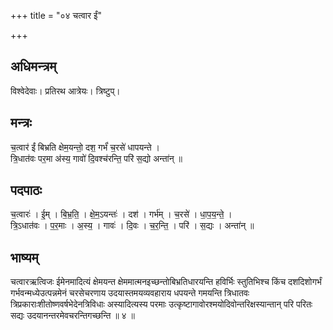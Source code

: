 +++
title = "०४ चत्वार ईं"

+++
## अधिमन्त्रम्
विश्वेदेवाः। प्रतिरथ आत्रेयः। त्रिष्टुप्।

## मन्त्रः
च॒त्वार॑ ईं बिभ्रति क्षेम॒यन्तो॒ दश॒ गर्भं॑ च॒रसे॑ धापयन्ते ।  
त्रि॒धात॑वः पर॒मा अ॑स्य॒ गावो॑ दि॒वश्च॑रन्ति॒ परि॑ स॒द्यो अन्ता॑न् ॥

## पदपाठः
च॒त्वारः॑ । ई॒म् । बि॒भ्र॒ति॒ । क्षे॒म॒ऽयन्तः॑ । दश॑ । गर्भ॑म् । च॒रसे॑ । धा॒प॒य॒न्ते॒ ।  
त्रि॒ऽधात॑वः । प॒र॒माः । अ॒स्य॒ । गावः॑ । दि॒वः । च॒र॒न्ति॒ । परि॑ । स॒द्यः । अन्ता॑न् ॥

## भाष्यम्
चत्वारऋत्विजः ईमेनमादित्यं क्षेमयन्त क्षेममात्मनइच्छन्तोबिभ्रतिधारयन्ति हविर्भिः स्तुतिभिश्च किंच दशदिशोगर्भं गर्भवन्मध्येउत्पन्नमेनं चरसेचरणाय उदयास्तमयव्यवहाराय धपयन्ते गमयन्ति त्रिधातवः त्रिप्रकाराःशीतोष्णवर्षभेदेनत्रिविधाः अस्यादित्यस्य परमाः उत्कृष्टागावोरश्मयोदिवोन्तरिक्षस्यान्तान् परि परितः सद्यः उदयानन्तरमेवचरन्तिगच्छन्ति ॥ ४ ॥